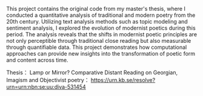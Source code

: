 This project contains the original code from my master's thesis, where I conducted a quantitative analysis of traditional and modern poetry from the 20th century. Utilizing text analysis methods such as topic modeling and sentiment analysis, I explored the evolution of modernist poetics during this period. The analysis reveals that the shifts in modernist poetic principles are not only perceptible through traditional close reading but also measurable through quantifiable data. This project demonstrates how computational approaches can provide new insights into the transformation of poetic form and content across time.

Thesis： Lamp or Mirror? Comparative Distant Reading on Georgian, Imagism and Objectivist poetry：
https://urn.kb.se/resolve?urn=urn:nbn:se:uu:diva-531454
